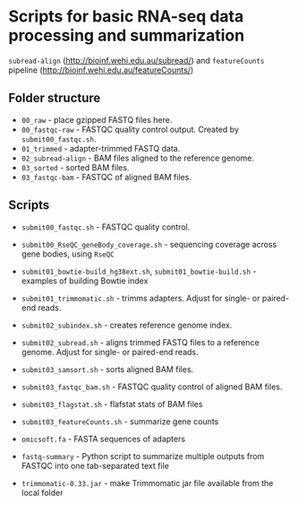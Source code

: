 # Scripts for basic RNA-seq data processing and summarization

`subread-align` (http://bioinf.wehi.edu.au/subread/) and `featureCounts` pipeline (http://bioinf.wehi.edu.au/featureCounts/)

## Folder structure

- `00_raw` - place gzipped FASTQ files here.
- `00_fastqc-raw` - FASTQC quality control output. Created by `submit00_fastqc.sh`.
- `01_trimmed` - adapter-trimmed FASTQ data.
- `02_subread-align` - BAM files aligned to the reference genome.
- `03_sorted` - sorted BAM files.
- `03_fastqc-bam` - FASTQC of aligned BAM files.

## Scripts

- `submit00_fastqc.sh` - FASTQC quality control.
- `submit00_RseQC_geneBody_coverage.sh` - sequencing coverage across gene bodies, using `RseQC`
- `submit01_bowtie-build_hg38ext.sh`, `submit01_bowtie-build.sh` - examples of building Bowtie index
- `submit01_trimmomatic.sh` - trimms adapters. Adjust for single- or paired-end reads.
- `submit02_subindex.sh` - creates reference genome index.
- `submit02_subread.sh` - aligns trimmed FASTQ files to a reference genome. Adjust for single- or paired-end reads.
- `submit03_samsort.sh` - sorts aligned BAM files.
- `submit03_fastqc_bam.sh` - FASTQC quality control of aligned BAM files.
- `submit03_flagstat.sh` - flafstat stats of BAM files
- `submit03_featureCounts.sh` - summarize gene counts

- `omicsoft.fa` - FASTA sequences of adapters
- `fastq-summary` - Python script to summarize multiple outputs from FASTQC into one tab-separated text file
- `trimmomatic-0.33.jar` - make Trimmomatic jar file available from the local folder

